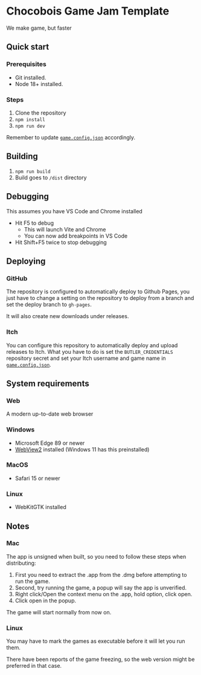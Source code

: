 # Chocobois Game Jam Template

We make game, but faster

## Quick start
### Prerequisites
* Git installed.
* Node 18+ installed.

### Steps
1. Clone the repository
2. `npm install`
3. `npm run dev`

Remember to update [`game.config.json`](game.config.json) accordingly.

## Building

1. `npm run build`
2. Build goes to `/dist` directory

## Debugging
This assumes you have VS Code and Chrome installed

* Hit F5 to debug
    * This will launch Vite and Chrome
    * You can now add breakpoints in VS Code
* Hit Shift+F5 twice to stop debugging

## Deploying
### GitHub
The repository is configured to automatically deploy to Github Pages, you just have to change a setting on the repository to deploy from a branch and set the deploy branch to `gh-pages`.

It will also create new downloads under releases.
### Itch
You can configure this repository to automatically deploy and upload releases to Itch. What you have to do is set the `BUTLER_CREDENTIALS` repository secret and set your Itch username and game name in [`game.config.json`](game.config.json).

## System requirements
### Web
A modern up-to-date web browser

### Windows
* Microsoft Edge 89 or newer
* [WebView2](https://go.microsoft.com/fwlink/p/?LinkId=2124703) installed (Windows 11 has this preinstalled)

### MacOS
* Safari 15 or newer

### Linux
* WebKitGTK installed

## Notes
### Mac
The app is unsigned when built, so you need to follow these steps when distributing:
1. First you need to extract the .app from the .dmg before attempting to run the game.
2. Second, try running the game, a popup will say the app is unverified.
3. Right click/Open the context menu on the .app, hold option, click open.
4. Click open in the popup.

The game will start normally from now on.

### Linux
You may have to mark the games as executable before it will let you run them.

There have been reports of the game freezing, so the web version might be preferred in that case. 
